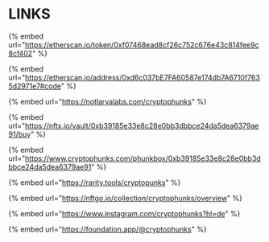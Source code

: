 # LINKS

{% embed url="https://etherscan.io/token/0xf07468ead8cf26c752c676e43c814fee9c8cf402" %}

{% embed url="https://etherscan.io/address/0xd6c037bE7FA60587e174db7A6710f7635d2971e7#code" %}

{% embed url="https://notlarvalabs.com/cryptophunks" %}

{% embed url="https://nftx.io/vault/0xb39185e33e8c28e0bb3dbbce24da5dea6379ae91/buy" %}

{% embed url="https://www.cryptophunks.com/phunkbox/0xb39185e33e8c28e0bb3dbbce24da5dea6379ae91" %}

{% embed url="https://rarity.tools/cryptopunks" %}

{% embed url="https://nftgo.io/collection/cryptophunks/overview" %}

{% embed url="https://www.instagram.com/cryptophunks?hl=de" %}

{% embed url="https://foundation.app/@cryptophunks" %}
